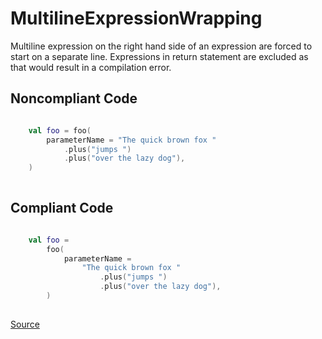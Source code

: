 # MultilineExpressionWrapping

Multiline expression on the right hand side of an expression are forced to start on a separate line. Expressions in return statement are excluded as that would result in a compilation error.

## Noncompliant Code

```kotlin

    val foo = foo(
        parameterName = "The quick brown fox "
            .plus("jumps ")
            .plus("over the lazy dog"),
    )
    
```
## Compliant Code

```kotlin

    val foo =
        foo(
            parameterName =
                "The quick brown fox "
                    .plus("jumps ")
                    .plus("over the lazy dog"),
        )
    
```

[Source](https://detekt.dev/docs/rules/formatting#multilineexpressionwrapping)

